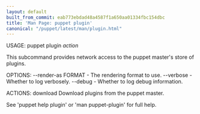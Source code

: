 ```yaml
---
layout: default
built_from_commit: eab773ebdad48a4587f1a650aa01334fbc154dbc
title: 'Man Page: puppet plugin'
canonical: "/puppet/latest/man/plugin.html"
---
```


<div class='mp'>
<p>USAGE: puppet plugin <var>action</var></p>

<p>This subcommand provides network access to the puppet master's store of
plugins.</p>

<p>OPTIONS:
  --render-as FORMAT             - The rendering format to use.
  --verbose                      - Whether to log verbosely.
  --debug                        - Whether to log debug information.</p>

<p>ACTIONS:
  download    Download plugins from the puppet master.</p>

<p>See 'puppet help plugin' or 'man puppet-plugin' for full help.</p>

</div>
